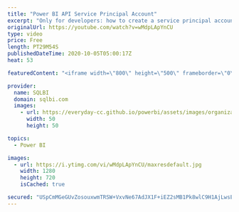 ```yaml
---
title: "Power BI API Service Principal Account"
excerpt: "Only for developers: how to create a service principal account to be used with the Power BI API. Special guest: Paolo Pialorsi https://piasys.com/techbites Article and download: https://sql.bi/679872?aff=yt  00:00 Presentation 01:00 Description of the demo: an application pushes data in real-time onto"
originalUrl: https://youtube.com/watch?v=wMdpLApYnCU
type: video
price: Free
length: PT29M54S
publishedDateTime: 2020-10-05T05:00:17Z
heat: 53

featuredContent: "<iframe width=\"800\" height=\"500\" frameborder=\"0\" src=\"https://www.youtube.com/embed/wMdpLApYnCU\" allow=\"accelerometer; autoplay; encrypted-media; gyroscope; picture-in-picture\" allowfullscreen></iframe>"

provider:
  name: SQLBI
  domain: sqlbi.com
  images:
    - url: https://everyday-cc.github.io/powerbi/assets/images/organizations/sqlbi.com-50x50.jpg
      width: 50
      height: 50

topics:
  - Power BI

images:
  - url: https://i.ytimg.com/vi/wMdpLApYnCU/maxresdefault.jpg
    width: 1280
    height: 720
    isCached: true

secured: "USpCmMGeGUvZosouxwmTRSW+VxvNe67AdJX1F+iEZ2sMB1Pk8wlC9H1AjLwsE48UjOVA3KcppJEgsAM5HLy5X8r8t0W/zS9r9Ix91MPxqEVgiVWqYLXMbcbhGEauqMBuqBoM9LxAM8cbkNqGRcU3ueO1LRhl6386O+NmT+eOLj8CH5/T6wAEvgc9kMmFyS/JrdNgxnW1F1s/7JTv9rpShrSVmzdt3uNzO6GPiic2KK9WAU20XFpHTjrY+HQvkCs2PKwfEDNLo1+xr7QN/JccBSMTIvn4XdwLTAV4dMwhYqHJccw1BUO5qe3RjUnJRzm77ZBXyWzD9kOboYqEba2Wn0ZkXbv46HZMiVdt0bVbAGRMejuIOqRk6bOO0FiL544mNnGMEzFcmF4XLHuvcQVo8bqbB5s4oYz+CT+LhOQefPY=;Uye0iX2GO+iixojtYMoDUA=="
---
```


